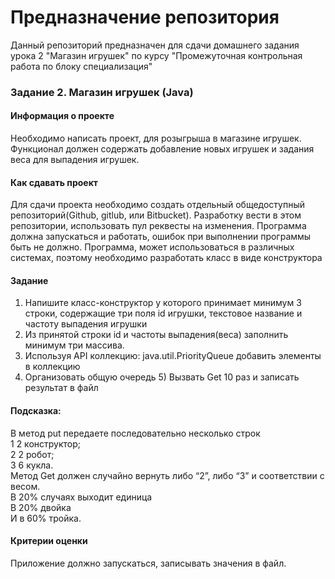 # Предназначение репозитория

Данный репозиторий предназначен для сдачи домашнего 
задания урока 2 "Магазин игрушек" по курсу "Промежуточная контрольная работа 
по блоку специализация"
### Задание 2. Магазин игрушек (Java)
#### Информация о проекте
Необходимо написать проект, для розыгрыша в магазине игрушек. Функционал
должен содержать добавление новых игрушек и задания веса для выпадения
игрушек.
#### Как сдавать проект
Для сдачи проекта необходимо создать отдельный общедоступный
репозиторий(Github, gitlub, или Bitbucket). Разработку вести в этом
репозитории, использовать пул реквесты на изменения. Программа должна
запускаться и работать, ошибок при выполнении программы быть не должно.
Программа, может использоваться в различных системах, поэтому необходимо
разработать класс в виде конструктора
#### Задание
1) Напишите класс-конструктор у которого принимает минимум 3 строки,
   содержащие три поля id игрушки, текстовое название и частоту выпадения
   игрушки
2) Из принятой строки id и частоты выпадения(веса) заполнить минимум три
   массива.
3) Используя API коллекцию: java.util.PriorityQueue добавить элементы в
   коллекцию
4) Организовать общую очередь 5) Вызвать Get 10 раз и записать результат в
   файл
#### Подсказка:
В метод put передаете последовательно несколько строк\
1 2 конструктор;\
2 2 робот;\
3 6 кукла.\
Метод Get должен случайно вернуть либо “2”, либо “3” и соответствии с весом.\
В 20% случаях выходит единица\
В 20% двойка\
И в 60% тройка.
#### Критерии оценки
Приложение должно запускаться, записывать значения в файл.